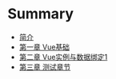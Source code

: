 # Summary

* [简介](README.md)
* [第一章 Vue基础](/Chapter1/section1.md)
* [第二章 Vue实例与数据绑定1](/Chapter2/section1.md)
* [第三章 测试章节](README.md)

